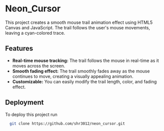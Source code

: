 
# Neon_Cursor

This project creates a smooth mouse trail animation effect using HTML5 Canvas and JavaScript. The trail follows the user's mouse movements, leaving a cyan-colored trace.


## Features 

- **Real-time mouse tracking:** The trail follows the mouse in real-time as it moves across the screen.
- **Smooth fading effect:** The trail smoothly fades away as the mouse continues to move, creating a visually appealing animation.
- **Customizable:** You can easily modify the trail length, color, and fading effect.

## Deployment

To deploy this project run

```bash
  git clone https://github.com/shr3012/neon_cursor.git
```

